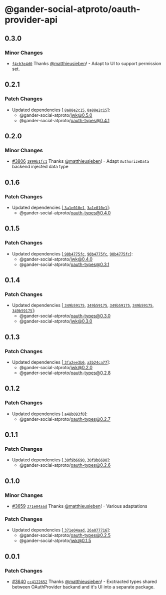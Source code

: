 # @gander-social-atproto/oauth-provider-api

## 0.3.0

### Minor Changes

- [`f4cb3e4d0`](https://github.com/bluesky-social/atproto/commit/f4cb3e4d0ac45e567fa14f79b99a84621fa89a56)
  Thanks [@matthieusieben](https://github.com/matthieusieben)! - Adapt to UI to support permission set.

## 0.2.1

### Patch Changes

- Updated dependencies [[
  `8a88e2c15`](https://github.com/bluesky-social/atproto/commit/8a88e2c15451f5e8239400eeb277ad31d178b8e6), [
  `8a88e2c15`](https://github.com/bluesky-social/atproto/commit/8a88e2c15451f5e8239400eeb277ad31d178b8e6)]:
    - @gander-social-atproto/jwk@0.5.0
    - @gander-social-atproto/oauth-types@0.4.1

## 0.2.0

### Minor Changes

- [#3806](https://github.com/bluesky-social/atproto/pull/3806) [
  `1899b1fc1`](https://github.com/bluesky-social/atproto/commit/1899b1fc16bc5cd7bb930ec697898766c3a05add)
  Thanks [@matthieusieben](https://github.com/matthieusieben)! - Adapt `AuthorizeData` backend injected data type

## 0.1.6

### Patch Changes

- Updated dependencies [[
  `3a1e010e1`](https://github.com/bluesky-social/atproto/commit/3a1e010e148476bfdc0028c37cafbce85a46605a), [
  `3a1e010e1`](https://github.com/bluesky-social/atproto/commit/3a1e010e148476bfdc0028c37cafbce85a46605a)]:
    - @gander-social-atproto/oauth-types@0.4.0

## 0.1.5

### Patch Changes

- Updated dependencies [[
  `90b4775fc`](https://github.com/bluesky-social/atproto/commit/90b4775fc9c6959171bc12b961ce9421cc14d6ee), [
  `90b4775fc`](https://github.com/bluesky-social/atproto/commit/90b4775fc9c6959171bc12b961ce9421cc14d6ee), [
  `90b4775fc`](https://github.com/bluesky-social/atproto/commit/90b4775fc9c6959171bc12b961ce9421cc14d6ee)]:
    - @gander-social-atproto/jwk@0.4.0
    - @gander-social-atproto/oauth-types@0.3.1

## 0.1.4

### Patch Changes

- Updated dependencies [[
  `349b59175`](https://github.com/bluesky-social/atproto/commit/349b59175e82ceb9500ae7c6a9a0b9b6aec9d1b6), [
  `349b59175`](https://github.com/bluesky-social/atproto/commit/349b59175e82ceb9500ae7c6a9a0b9b6aec9d1b6), [
  `349b59175`](https://github.com/bluesky-social/atproto/commit/349b59175e82ceb9500ae7c6a9a0b9b6aec9d1b6), [
  `349b59175`](https://github.com/bluesky-social/atproto/commit/349b59175e82ceb9500ae7c6a9a0b9b6aec9d1b6), [
  `349b59175`](https://github.com/bluesky-social/atproto/commit/349b59175e82ceb9500ae7c6a9a0b9b6aec9d1b6)]:
    - @gander-social-atproto/oauth-types@0.3.0
    - @gander-social-atproto/jwk@0.3.0

## 0.1.3

### Patch Changes

- Updated dependencies [[
  `3fa2ee3b6`](https://github.com/bluesky-social/atproto/commit/3fa2ee3b6a382709b10921da53e69a901bccbb05), [
  `a3b24ca77`](https://github.com/bluesky-social/atproto/commit/a3b24ca77ca24ac19b17cf9ee2a5ca9612ccf96c)]:
    - @gander-social-atproto/jwk@0.2.0
    - @gander-social-atproto/oauth-types@0.2.8

## 0.1.2

### Patch Changes

- Updated dependencies [[
  `a48b093f0`](https://github.com/bluesky-social/atproto/commit/a48b093f0ba3cf67b7abc50d309afcb336d8ead8)]:
    - @gander-social-atproto/oauth-types@0.2.7

## 0.1.1

### Patch Changes

- Updated dependencies [[
  `30f9b6690`](https://github.com/bluesky-social/atproto/commit/30f9b6690e0e2c5810772e94e631322b9d89c65a), [
  `30f9b6690`](https://github.com/bluesky-social/atproto/commit/30f9b6690e0e2c5810772e94e631322b9d89c65a)]:
    - @gander-social-atproto/oauth-types@0.2.6

## 0.1.0

### Minor Changes

- [#3659](https://github.com/bluesky-social/atproto/pull/3659) [
  `371e04aad`](https://github.com/bluesky-social/atproto/commit/371e04aad2a3e8ae3fe185ce15fc8eb051cab78e)
  Thanks [@matthieusieben](https://github.com/matthieusieben)! - Various adaptations

### Patch Changes

- Updated dependencies [[
  `371e04aad`](https://github.com/bluesky-social/atproto/commit/371e04aad2a3e8ae3fe185ce15fc8eb051cab78e), [
  `26a077716`](https://github.com/bluesky-social/atproto/commit/26a07771673bf1090a61efb7c970235f0b2509fc)]:
    - @gander-social-atproto/oauth-types@0.2.5
    - @gander-social-atproto/jwk@0.1.5

## 0.0.1

### Patch Changes

- [#3640](https://github.com/bluesky-social/atproto/pull/3640) [
  `cc4122652`](https://github.com/bluesky-social/atproto/commit/cc4122652ed42ba55826c019d0ec57bf25df1ecd)
  Thanks [@matthieusieben](https://github.com/matthieusieben)! - Exctracted types shared between OAuthProvider backand
  and it's UI into a separate package.
